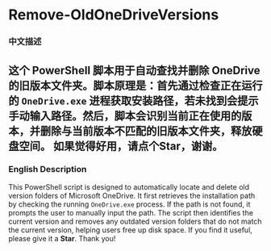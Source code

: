 # Remove-OldOneDriveVersions
### **中文描述**
这个 PowerShell 脚本用于自动查找并删除 OneDrive 的旧版本文件夹。脚本原理是：首先通过检查正在运行的 `OneDrive.exe` 进程获取安装路径，若未找到会提示手动输入路径。然后，脚本会识别当前正在使用的版本，并删除与当前版本不匹配的旧版本文件夹，释放硬盘空间。
如果觉得好用，请点个Star，谢谢。
---

### **English Description**
This PowerShell script is designed to automatically locate and delete old version folders of Microsoft OneDrive. It first retrieves the installation path by checking the running `OneDrive.exe` process. If the path is not found, it prompts the user to manually input the path. The script then identifies the current version and removes any outdated version folders that do not match the current version, helping users free up disk space.
If you find it useful, please give it a **Star**. Thank you!
